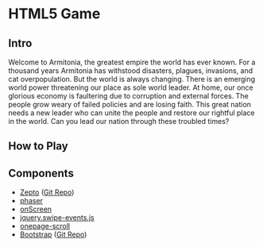 # HTML5 Game

## Intro

Welcome to Armitonia, the greatest empire the world has ever known. For a thousand years Armitonia has withstood disasters,
plagues, invasions, and cat overpopulation. But the world is always changing. There is an emerging world power threatening our
place as sole world leader. At home, our once glorious economy is faultering due to corruption and external forces. The people
grow weary of failed policies and are losing faith. This great nation needs a new leader who can unite the people and restore
our rightful place in the world. Can you lead our nation through these troubled times?

## How to Play

## Components

* [Zepto](http://zeptojs.com) ([Git Repo](https://github.com/madrobby/zepto))
* [phaser](https://github.com/photonstorm/phaser)
* [onScreen](https://github.com/silvestreh/onScreen)
* [jquery.swipe-events.js](https://github.com/eikes/jquery.swipe-events.js)
* [onepage-scroll](https://github.com/peachananr/onepage-scroll)
* [Bootstrap](http://getbootstrap.com) ([Git Repo](https://github.com/twbs/bootstrap))
